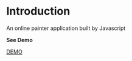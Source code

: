 Introduction
========

An online painter application built by Javascript

**See Demo**

[DEMO]

[DEMO]:http://paint.tantanguanguan.com
